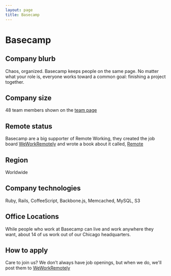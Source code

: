 ```yaml
---
layout: page
title: Basecamp
---
```


# Basecamp

## Company blurb

Chaos, organized.
Basecamp keeps people on the same page. No matter what your role is, everyone works toward a common goal: finishing a project together.

## Company size

48 team members shown on the [team page](https://basecamp.com/team)

## Remote status

Basecamp are a big supporter of Remote Working, they created the job board [WeWorkRemotely](https://weworkremotely.com) and wrote a book about it called, [Remote](https://37signals.com/remote)

## Region

Worldwide

## Company technologies

Ruby, Rails, CoffeeScript, Backbone.js, Memcached, MySQL, S3

## Office Locations

While people who work at Basecamp can live and work anywhere they want, about 14 of us work out of our Chicago headquarters.

## How to apply

Care to join us? We don’t always have job openings, but when we do, we'll post them to [WeWorkRemotely](https://weworkremotely.com)
